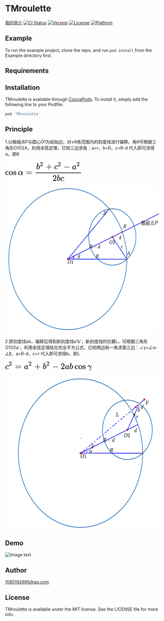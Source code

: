 # TMroulette
[我的简介](/profile.md)
[![CI Status](https://img.shields.io/travis/1085192695@qq.com/TMroulette.svg?style=flat)](https://travis-ci.org/1085192695@qq.com/TMroulette)
[![Version](https://img.shields.io/cocoapods/v/TMroulette.svg?style=flat)](https://cocoapods.org/pods/TMroulette)
[![License](https://img.shields.io/cocoapods/l/TMroulette.svg?style=flat)](https://github.com/Takemoto-xie/TMroulette/blob/master/LICENSE)
[![Platform](https://img.shields.io/cocoapods/p/TMroulette.svg?style=flat)](https://cocoapods.org/pods/TMroulette)

## Example

To run the example project, clone the repo, and run `pod install` from the Example directory first.

## Requirements

## Installation

TMroulette is available through [CocoaPods](https://cocoapods.org). To install
it, simply add the following line to your Podfile:

```ruby
pod 'TMroulette'
```

## Principle

1.以触碰点P与圆心O1为起始边，对±θ角范围内的刻度线进行偏移。角θ可根据三角形O1O2A，利用余弦定理，已知三边求角：a=r，b=R，c=R-d 代入即可求得α，即θ

![Image text](https://github.com/Takemoto-xie/resource/blob/master/roulette/%E4%BD%99%E5%BC%A6%E5%AE%9A%E7%90%86.svg)

<img src="https://github.com/Takemoto-xie/resource/blob/master/roulette/roulette1.png" width="600" height="477" /><br/>

2.原刻度线ab，偏移后得到新刻度线a'b'，新刻度线的位置L，可根据三角形O1O2a'，利用余弦定理结合完全平方公式，已知两边和一角求第三边：∠γ=∠α-∠β，a=R-d，c=r 代入即可求得b，即L

![Image text](https://github.com/Takemoto-xie/resource/blob/master/roulette/%E4%BD%99%E5%BC%A6%E5%AE%9A%E7%90%862.svg)

<img src="https://github.com/Takemoto-xie/resource/blob/master/roulette/roulette2.png" width="600" height="497" /><br/>

## Demo
![Image text](https://github.com/Takemoto-xie/resource/blob/master/roulette/demo.gif)

## Author

1085192695@qq.com

## License

TMroulette is available under the MIT license. See the LICENSE file for more info.
